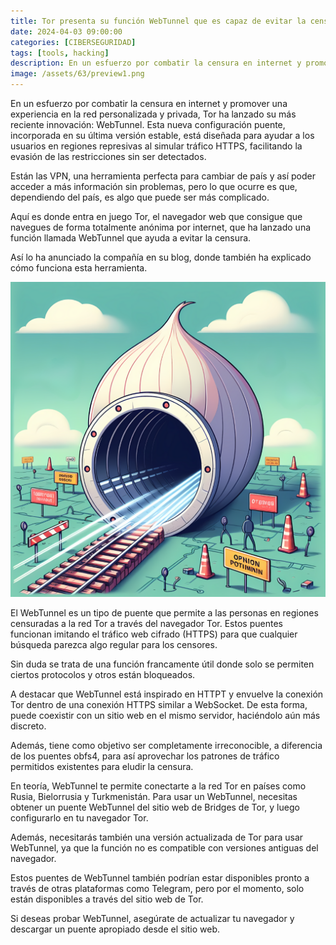 ```yaml
---
title: Tor presenta su función WebTunnel que es capaz de evitar la censura
date: 2024-04-03 09:00:00 
categories: [CIBERSEGURIDAD]
tags: [tools, hacking]
description: En un esfuerzo por combatir la censura en internet y promover una experiencia en la red personalizada y privada, Tor ha lanzado su más reciente innovación - WebTunnel.
image: /assets/63/preview1.png
---
```

 
En un esfuerzo por combatir la censura en internet y promover una experiencia en la red personalizada y privada, Tor ha lanzado su más reciente innovación: WebTunnel. Esta nueva configuración puente, incorporada en su última versión estable, está diseñada para ayudar a los usuarios en regiones represivas al simular tráfico HTTPS, facilitando la evasión de las restricciones sin ser detectados.

Están las VPN, una herramienta perfecta para cambiar de país y así poder acceder a más información sin problemas, pero lo que ocurre es que, dependiendo del país, es algo que puede ser más complicado. 

Aquí es donde entra en juego Tor, el navegador web que consigue que navegues de forma totalmente anónima por internet, que ha lanzado una función llamada WebTunnel que ayuda a evitar la censura. 

Así lo ha anunciado la compañía en su blog, donde también ha explicado cómo funciona esta herramienta. 

![Imagen 01](/assets/63/063.png) 

El WebTunnel es un tipo de puente que permite a las personas en regiones censuradas a la red Tor a través del navegador Tor. Estos puentes funcionan imitando el tráfico web cifrado (HTTPS) para que cualquier búsqueda parezca algo regular para los censores. 

Sin duda se trata de una función francamente útil donde solo se permiten ciertos protocolos y otros están bloqueados.

A destacar que WebTunnel está inspirado en HTTPT y envuelve la conexión Tor dentro de una conexión HTTPS similar a WebSocket. De esta forma, puede coexistir con un sitio web en el mismo servidor, haciéndolo aún más discreto. 

Además, tiene como objetivo ser completamente irreconocible, a diferencia de los puentes obfs4, para así aprovechar los patrones de tráfico permitidos existentes para eludir la censura. 

En teoría, WebTunnel te permite conectarte a la red Tor en países como Rusia, Bielorrusia y Turkmenistán. Para usar un WebTunnel, necesitas obtener un puente WebTunnel del sitio web de Bridges de Tor, y luego configurarlo en tu navegador Tor. 

Además, necesitarás también una versión actualizada de Tor para usar WebTunnel, ya que la función no es compatible con versiones antiguas del navegador.

Estos puentes de WebTunnel también podrían estar disponibles pronto a través de otras plataformas como Telegram, pero por el momento, solo están disponibles a través del sitio web de Tor. 

Si deseas probar WebTunnel, asegúrate de actualizar tu navegador y descargar un puente apropiado desde el sitio web.
